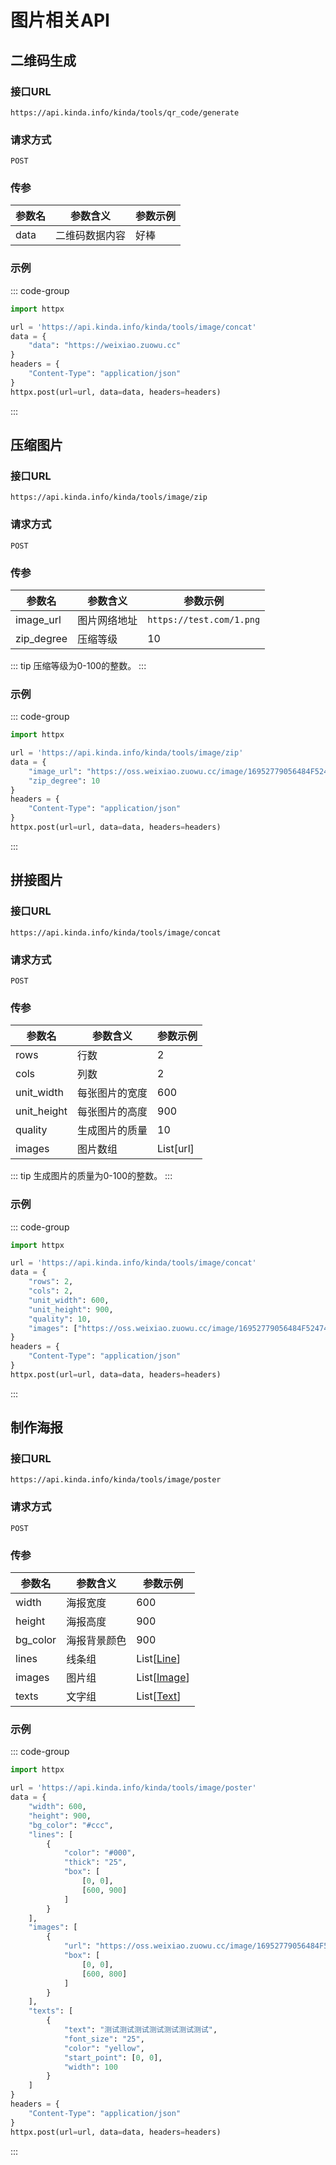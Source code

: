 # 图片相关API

## 二维码生成

### 接口URL

`https://api.kinda.info/kinda/tools/qr_code/generate`

### 请求方式

`POST`

### 传参

| 参数名 | 参数含义       | 参数示例 |
| ------ | -------------- | -------- |
| data   | 二维码数据内容 | 好棒     |

### 示例

::: code-group

```python [python]
import httpx

url = 'https://api.kinda.info/kinda/tools/image/concat'
data = {
    "data": "https://weixiao.zuowu.cc"
}
headers = {
    "Content-Type": "application/json"
}
httpx.post(url=url, data=data, headers=headers)
```
:::

## 压缩图片

### 接口URL

`https://api.kinda.info/kinda/tools/image/zip`

### 请求方式

`POST`

### 传参

| 参数名     | 参数含义     | 参数示例                 |
| ---------- | ------------ | ------------------------ |
| image_url  | 图片网络地址 | `https://test.com/1.png` |
| zip_degree | 压缩等级     | 10                       |

::: tip
压缩等级为0-100的整数。
:::

### 示例

::: code-group

```python [python]
import httpx

url = 'https://api.kinda.info/kinda/tools/image/zip'
data = {
    "image_url": "https://oss.weixiao.zuowu.cc/image/16952779056484F52474BCB05.jpg",
    "zip_degree": 10
}
headers = {
    "Content-Type": "application/json"
}
httpx.post(url=url, data=data, headers=headers)
```
:::

## 拼接图片

### 接口URL

`https://api.kinda.info/kinda/tools/image/concat`

### 请求方式

`POST`

### 传参

| 参数名      | 参数含义       | 参数示例  |
| ----------- | -------------- | --------- |
| rows        | 行数           | 2         |
| cols        | 列数           | 2         |
| unit_width  | 每张图片的宽度 | 600       |
| unit_height | 每张图片的高度 | 900       |
| quality     | 生成图片的质量 | 10        |
| images      | 图片数组       | List[url] |


::: tip
生成图片的质量为0-100的整数。
:::

### 示例

::: code-group

```python [python]
import httpx

url = 'https://api.kinda.info/kinda/tools/image/concat'
data = {
    "rows": 2,
    "cols": 2,
    "unit_width": 600,
    "unit_height": 900,
    "quality": 10,
    "images": ["https://oss.weixiao.zuowu.cc/image/16952779056484F52474BCB05.jpg", "https://oss.weixiao.zuowu.cc/image/1695277905661962DEC0BEFA5.jpg", "https://oss.weixiao.zuowu.cc/image/1695277905665067D45D14B8E.jpg", "https://oss.weixiao.zuowu.cc/image/169527790566722E25FA78700.jpg"]
}
headers = {
    "Content-Type": "application/json"
}
httpx.post(url=url, data=data, headers=headers)
```
:::

## 制作海报

### 接口URL

`https://api.kinda.info/kinda/tools/image/poster`

### 请求方式

`POST`

### 传参 

| 参数名   | 参数含义     | 参数示例                                 |
| -------- | ------------ | ---------------------------------------- |
| width    | 海报宽度     | 600                                      |
| height   | 海报高度     | 900                                      |
| bg_color | 海报背景颜色 | 900                                      |
| lines    | 线条组       | List[[Line](./class-refrence.md#line)]   |
| images   | 图片组       | List[[Image](./class-refrence.md#image)] |
| texts    | 文字组       | List[[Text](./class-refrence.md#text)]   |

### 示例

::: code-group

```python [python]
import httpx

url = 'https://api.kinda.info/kinda/tools/image/poster'
data = {
    "width": 600,
    "height": 900,
    "bg_color": "#ccc",
    "lines": [
        {
            "color": "#000",
            "thick": "25",
            "box": [
                [0, 0], 
                [600, 900]
            ]
        }
    ],
    "images": [
        {
            "url": "https://oss.weixiao.zuowu.cc/image/16952779056484F52474BCB05.jpg",
            "box": [
                [0, 0], 
                [600, 800]
            ]
        }
    ],
    "texts": [
        {
            "text": "测试测试测试测试测试测试测试",
            "font_size": "25",
            "color": "yellow",
            "start_point": [0, 0],
            "width": 100
        }
    ]
}
headers = {
    "Content-Type": "application/json"
}
httpx.post(url=url, data=data, headers=headers)
```
:::